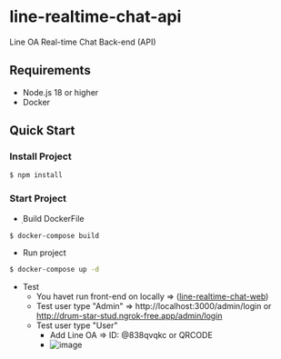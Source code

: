 # line-realtime-chat-api
Line OA Real-time Chat Back-end (API)
## Requirements
- Node.js 18 or higher
- Docker 
## Quick Start
### Install Project
``` bash
$ npm install
```
### Start Project
- ฺBuild DockerFile
``` bash
$ docker-compose build
```
- Run project
``` bash
$ docker-compose up -d
```
  - Test
    - You havet run front-end on locally => ([line-realtime-chat-web](https://github.com/Much-Arisz/line-realtime-chat-web))
    - Test user type "Admin" => http://localhost:3000/admin/login or http://drum-star-stud.ngrok-free.app/admin/login
    - Test user type "User"
       - Add Line OA => ID: @838qvqkc or QRCODE
       - ![image](https://github.com/Much-Arisz/line-realtime-chat-web/assets/56961503/3407b73b-247b-4472-b0f3-49936801da0b)
